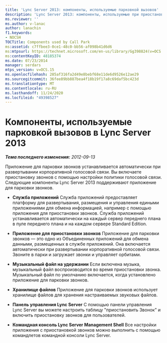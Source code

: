 ```yaml
---
title: 'Lync Server 2013: компоненты, используемые парковкой вызовов'
description: 'Lync Server 2013: компоненты, используемые при приостановке звонков.'
ms.reviewer: ''
ms.author: v-lanac
author: lanachin
f1.keywords:
- NOCSH
TOCTitle: Components used by Call Park
ms:assetid: c7ffbee3-0ce1-48c0-bb56-af098b41d6d6
ms:mtpsurl: https://technet.microsoft.com/en-us/library/Gg398824(v=OCS.15)
ms:contentKeyID: 48185374
ms.date: 07/23/2014
manager: serdars
mtps_version: v=OCS.15
ms.openlocfilehash: 285af316fa2d49e8bebf68e11de6d9526e12ae29
ms.sourcegitcommit: 36fee89bb887bea4f18b19f17a8c69daf5bc423d
ms.translationtype: MT
ms.contentlocale: ru-RU
ms.lasthandoff: 11/24/2020
ms.locfileid: "49398527"
---
```

# <a name="components-used-by-call-park-in-lync-server-2013"></a>Компоненты, используемые парковкой вызовов в Lync Server 2013

<div data-xmlns="http://www.w3.org/1999/xhtml">

<div class="topic" data-xmlns="http://www.w3.org/1999/xhtml" data-msxsl="urn:schemas-microsoft-com:xslt" data-cs="https://msdn.microsoft.com/">

<div data-asp="https://msdn2.microsoft.com/asp">



</div>

<div id="mainSection">

<div id="mainBody">

<span> </span>

_**Тема последнего изменения:** 2012-09-13_

Приложение для парковки звонков устанавливается автоматически при развертывании корпоративной голосовой связи. Вы включаете приостановку звонков с помощью настройки политики голосовой связи. Следующие компоненты Lync Server 2013 поддерживают приложение для парковки звонков.

  - **Служба приложений**   Служба приложений предоставляет платформу для развертывания, размещения и управления едиными приложениями для обмена информацией, например с помощью приложения для приостановки звонков. Служба приложений устанавливается автоматически на каждый сервер переднего плана в пуле переднего плана и на каждом сервере Standard Edition.

  - **Приложение для приостановки звонков**   Приложение для парковки звонков — это одно из Объединенных приложений для обмена данными, размещенных в службе приложений. Она включается автоматически при развертывании корпоративной голосовой связи. Звоните в парки и загружает звонки и управляет орбитами.

  - **Музыкальный файл на удержании**   Если включена музыка, музыкальный файл воспроизводится во время приостановки звонка. Музыкальный файл по умолчанию включается, когда установлено приложение для парковки звонков.

  - **Хранилище файлов**   Приложение для парковки звонков использует хранилище файлов для хранения настраиваемых звуковых файлов.

  - **Панель управления Lync Server**   С помощью панели управления Lync Server вы можете настроить таблицу "приостановить Звонок" и включить приостановку звонков для пользователей.

  - **Командная консоль Lync Server Management Shell**   Все настройки приложения с приостановкой звонков можно выполнить с помощью командлетов командной консоли Lync Server.

</div>

<span> </span>

</div>

</div>

</div>

